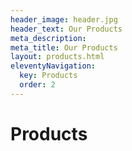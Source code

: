 ```yaml
---
header_image: header.jpg
header_text: Our Products
meta_description:
meta_title: Our Products
layout: products.html
eleventyNavigation:
  key: Products
  order: 2
---
```


# Products
